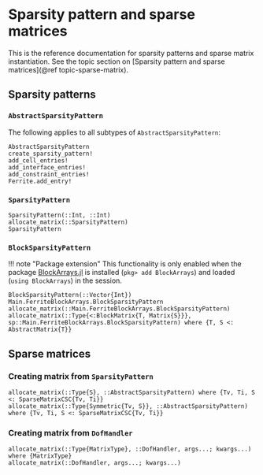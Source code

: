 # Sparsity pattern and sparse matrices

This is the reference documentation for sparsity patterns and sparse matrix instantiation.
See the topic section on [Sparsity pattern and sparse matrices](@ref topic-sparse-matrix).

## Sparsity patterns

### `AbstractSparsityPattern`

The following applies to all subtypes of `AbstractSparsityPattern`:

```@docs
AbstractSparsityPattern
create_sparsity_pattern!
add_cell_entries!
add_interface_entries!
add_constraint_entries!
Ferrite.add_entry!
```

### `SparsityPattern`

```@docs
SparsityPattern(::Int, ::Int)
allocate_matrix(::SparsityPattern)
SparsityPattern
```

### `BlockSparsityPattern`

!!! note "Package extension"
    This functionality is only enabled when the package
    [BlockArrays.jl](https://github.com/JuliaArrays/BlockArrays.jl) is installed (`pkg> add
    BlockArrays`) and loaded (`using BlockArrays`) in the session.

```@docs
BlockSparsityPattern(::Vector{Int})
Main.FerriteBlockArrays.BlockSparsityPattern
allocate_matrix(::Main.FerriteBlockArrays.BlockSparsityPattern)
allocate_matrix(::Type{<:BlockMatrix{T, Matrix{S}}}, sp::Main.FerriteBlockArrays.BlockSparsityPattern) where {T, S <: AbstractMatrix{T}}
```

## Sparse matrices

### Creating matrix from `SparsityPattern`

```@docs
allocate_matrix(::Type{S}, ::AbstractSparsityPattern) where {Tv, Ti, S <: SparseMatrixCSC{Tv, Ti}}
allocate_matrix(::Type{Symmetric{Tv, S}}, ::AbstractSparsityPattern) where {Tv, Ti, S <: SparseMatrixCSC{Tv, Ti}}
```

### Creating matrix from `DofHandler`

```@docs
allocate_matrix(::Type{MatrixType}, ::DofHandler, args...; kwargs...) where {MatrixType}
allocate_matrix(::DofHandler, args...; kwargs...)
```

